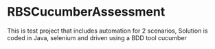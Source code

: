 # RBSCucumberAssessment
This is test project that includes automation for  2 scenarios, Solution is coded in Java, selenium and driven using a BDD tool cucumber
